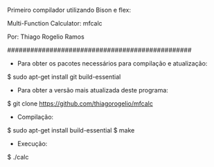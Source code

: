 Primeiro compilador utilizando Bison e flex:

Multi-Function Calculator: mfcalc

Por: Thiago Rogelio Ramos

################################################

+ Para obter os pacotes necessários para compilação e atualização:

$ sudo apt-get install git build-essential

+ Para obter a versão mais atualizada deste programa:

$ git clone https://github.com/thiagorogelio/mfcalc

+ Compilação:

$ sudo apt-get install build-essential
$ make

+ Execução:

$ ./calc
